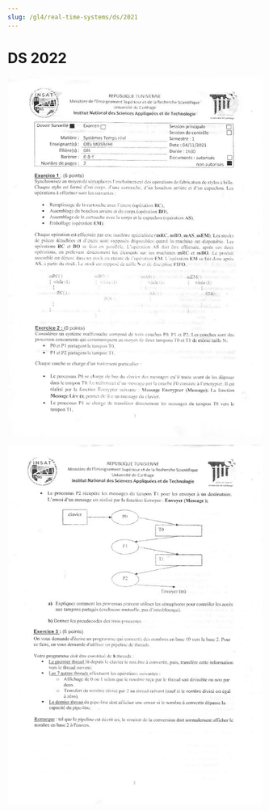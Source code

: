 ```yaml
---
slug: /gl4/real-time-systems/ds/2021
---
```


# DS 2022

![1](assets/2021-1.jpg)

![2](assets/2021-2.jpg)
